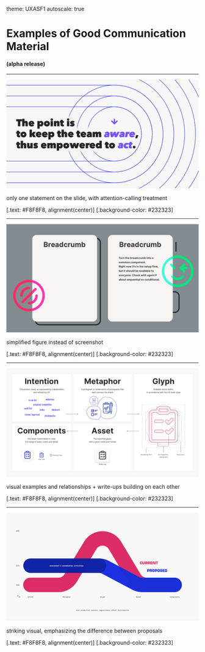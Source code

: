 theme: UXASF1
autoscale: true

# Examples of Good Communication Material
#### (alpha release)

<!-- ![original](assets/cover.svg) -->

<!-- ---

Copywriting, figures or compositions from existing UXA material that illustrate `Communication Guidelines` well. -->

---

![inline](assets/examples-trello-aware.png)

only one statement on the slide, with attention-calling treatment

[.text: #F8F8F8, alignment(center)]
[.background-color: #232323]

---

![inline](assets/examples-trello-task.png)

simplified figure instead of screenshot

[.text: #F8F8F8, alignment(center)]
[.background-color: #232323]

---

![inline](assets/example-icons-vocabulary.jpg)

visual examples and relationships + write-ups building on each other

[.text: #F8F8F8, alignment(center)]
[.background-color: #232323]

---

![inline](assets/example-icons-process.jpg)

striking visual, emphasizing the difference between proposals

[.text: #F8F8F8, alignment(center)]
[.background-color: #232323]

<!-- ---

<background cover image> -->
